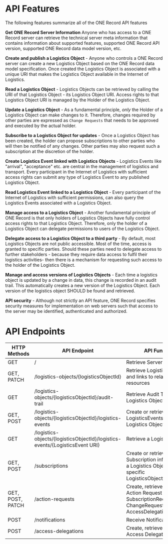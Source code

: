 # API Features
The following features summarize all of the ONE Record API features

**Get ONE Record Server Information** Anyone who has access to a ONE Record server can retrieve the technical server meta information that contains information about supported features, supported ONE Record API version, supported ONE Record data model version, etc.

**Create and publish a Logistics Object** - Anyone who controls a ONE Record server can create a new Logistics Object based on the ONE Record data model specification. Once created the Logistics Object is associated with a unique URI that makes the Logistics Object available in the Internet of Logistics.

**Read a Logistics Object** - Logistics Objects can be retrieved by calling the URI of that Logistics Object - its Logistics Object URI. Access rights to that Logistics Object URI is managed by the Holder of the Logistics Object.

**Update a Logistics Object** - As a fundamental principle, _only_ the Holder of a Logistics Object can make changes to it. Therefore, changes required by other parties are expressed as `Change Requests` that needs to be approved and executed by the actual holder.

**Subscribe to a Logistics Object for updates** - Once a Logistics Object has been created, the holder can propose subscriptions to other parties who will then be notified of any changes. Other parties may also request such a subscription at the discretion of the holder.

**Create Logistics Event linked with Logistics Objects** - Logistics Events like "arrival", "acceptance" etc. are central in the management of logistics and transport. Every participant in the Internet of Logistics with sufficient access rights can submit any type of Logistics Event to any published Logistics Object.

**Read Logistics Event linked to a Logistics Object** - Every participant of the Internet of Logistics with sufficient permissions, can also query the Logistics Events associated with a Logistics Object.

**Manage access to a Logistics Object** - Another fundamental principle of ONE Record is that only holders of Logistics Objects have fully control access rights to that Logistics Object. Therefore, only the holder of a Logistics Object can delegate permissions to users of the Logistics Object.

**Delegate access to a Logistics Object to a third party** - By default, most Logistics Objects are not public accessible. Most of the time, access is granted to specific parties. Should these parties need to delegate access to further stakeholders - because they require data access to fulfil their logistics activities- then there is a mechanism for requesting such access to the holder of the Logistics Object.

**Manage and access versions of Logistics Objects** - Each time a logistics object is updated by a change in data, this change is recorded in an audit trail. This automatically creates a new version of the Logistics Object. Each version of the logistics object SHOULD be found and retrieved.

**API security** - Although not strictly an API feature, ONE Record specifies security measures for implementation on web servers such that access to the server may be identified, authenticated and authorized.

# API Endpoints

| HTTP Methods     | API Endpoint       | API Function                           |
| ---------------- | -------------------------------------- |   -------- |
| GET              | /                  | Retrieve ServerInformation             |
| GET, PATCH       | /logistics-objects/{logisticsObjectId}                  | Retrieve Logistics Object and links to related resources                       |
| GET              | /logistics-objects/{logisticsObjectId}/audit-trail      | Retrieve Audit Trail of a Logistics Object                 |
| GET, POST        | /logistics-objects/{logisticsObjectId}/logistics-events | Create or retrieve LogisticsEvents to a Logistics Object                       |
| GET              | /logistics-objects/{logisticsObjectId}/logistics-events/{LogisticsEvent URI}                  | Retrieve a LogisticsEvent              |
| GET, POST        | /subscriptions     | Create or retrieve Subscription information for a Logistics Object type or a specific LogisticsObjectIdentifier          |
| GET, POST, PATCH | /action-requests   | Create, retrieve, or update Action Request (i.e. SubscriptionRequests, ChangeRequests or AccessDelegationRequests) |
| POST             | /notifications     | Receive Notifications                  |
| POST             | /access-delegations | Create, retrieve, or update Access Delegation Request      |
